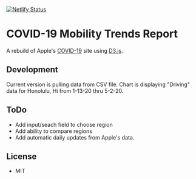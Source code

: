 [![Netlify Status](https://api.netlify.com/api/v1/badges/7a8d1988-cb46-497b-98ca-07788272a433/deploy-status)](https://app.netlify.com/sites/zealous-bohr-f5e033/deploys)

# COVID-19 Mobility Trends Report
A rebuild of Apple's [COVID-19](https://www.apple.com/covid19/mobility) site using [D3.js](https://d3js.org/). 

## Development
Current version is pulling data from CSV file. Chart is displaying "Driving" data for Honolulu, Hi from 1-13-20 thru 5-2-20. 

## ToDo
- Add input/seach field to choose region
- Add ability to compare regions
- Add automatic daily updates from Apple's data. 

## License
- MIT
